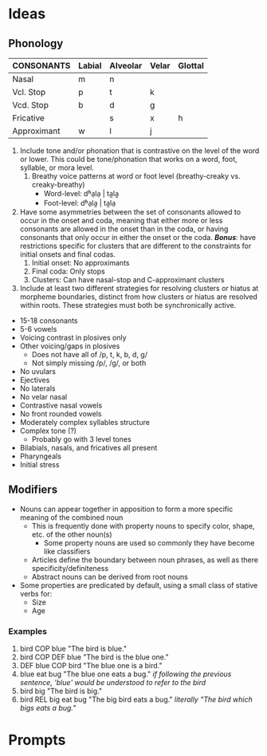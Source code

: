 
# Ideas

## Phonology

| CONSONANTS  | Labial | Alveolar | Velar | Glottal |
| ---         | ---    | ---      | ---   | ---     |
| Nasal       | m      | n        |       |         |
| Vcl. Stop   | p      | t        | k     |         |
| Vcd. Stop   | b      | d        | g     |         |
| Fricative   |        | s        | x     | h       |
| Approximant | w      | l        | j     |         |

1. Include tone and/or phonation that is contrastive on the level of the word or lower. This could be tone/phonation that works on a word, foot, syllable, or mora level.
    1. Breathy voice patterns at word or foot level (breathy-creaky vs. creaky-breathy)
        - Word-level: dʱa̤la̤ | ta̰la̰
        - Foot-level: dʱa̤la̰ | ta̰la̤
2. Have some asymmetries between the set of consonants allowed to occur in the onset and coda, meaning that either more or less consonants are allowed in the onset than in the coda, or having consonants that only occur in either the onset or the coda. ***Bonus***: have restrictions specific for clusters that are different to the constraints for initial onsets and final codas.
    1. Initial onset: No approximants
    1. Final coda: Only stops
    1. Clusters: Can have nasal-stop and C-approximant clusters
3. Include at least two different strategies for resolving clusters or hiatus at morpheme boundaries, distinct from how clusters or hiatus are resolved within roots. These strategies must both be synchronically active.

- 15-18 consonants
- 5-6 vowels
- Voicing contrast in plosives only
- Other voicing/gaps in plosives
    - Does not have all of /p, t, k, b, d, g/
    - Not simply missing /p/, /g/, or both
- No uvulars
- Ejectives
- No laterals
- No velar nasal
- Contrastive nasal vowels
- No front rounded vowels
- Moderately complex syllables structure
- Complex tone (?)
    - Probably go with 3 level tones
- Bilabials, nasals, and fricatives all present
- Pharyngeals
- Initial stress

## Modifiers

- Nouns can appear together in apposition to form a more specific meaning of the combined noun
    - This is frequently done with property nouns to specify color, shape, etc. of the other noun(s)
        - Some property nouns are used so commonly they have become like classifiers
    - Articles define the boundary between noun phrases, as well as there specificity/definiteness
    - Abstract nouns can be derived from root nouns
- Some properties are predicated by default, using a small class of stative verbs for:
    - Size
    - Age

### Examples

1. bird COP blue "The bird is blue."
1. bird COP DEF blue "The bird is the blue one."
1. DEF blue COP bird "The blue one is a bird."
1. blue eat bug "The blue one eats a bug." *if following the previous sentence, 'blue' would be understood to refer to the bird*
1. bird big "The bird is big."
1. bird REL big eat bug "The big bird eats a bug." *literally "The bird which bigs eats a bug."*

# Prompts

[^1]: Include tone and/or phonation that is contrastive on the level of the word or lower. This could be tone/phonation that works on a word, foot, syllable, or mora level.
[^2]: Have some asymmetries between the set of consonants allowed to occur in the onset and coda, meaning that either more or less consonants are allowed in the onset than in the coda, or having consonants that only occur in either the onset or the coda. ***Bonus***: have restrictions specific for clusters that are different to the constraints for initial onsets and final codas.
[^3]: Include at least two different strategies for resolving clusters or hiatus at morpheme boundaries, distinct from how clusters or hiatus are resolved within roots. These strategies must both be synchronically active.
[^4]: Have a closed or near-closed set of words within a broader class (nouns, adjectives, verbs, demonstratives, numerals, etc) that take more and/or unique inflectional morphology. Morphology here could be stem alternations (gradation/consonant mutation/apophony), or tone changes, not necessarily affixes. How small this set of words is isn’t really important, as long as it does not constitute a majority of a given class. – ***Bonus***: do this with more than one class.
[^5]: Have more than one morpheme that are complete homophones with at least one other, but appear in different contexts. This does not have to be an affix or alternation, and could be two or more grammatical morphemes that are simply homophones with each other.
[^6]: Create at least two dialects, each of which differs from the main language in at least three grammatical or phonological features. These features need not be the same across dialects, but each dialect should have at least three clear distinguishing features from the main language. These dialects can be as distinct or similar to the main language, as long as they are still intelligible. Denote throughout your description where the dialects differ from the main language. – ***Bonus***: create one or more sociolects/registers (as opposed to a geographically distinct dialect).
[^7]: Translate 5x 5MOYD (Just Used 5 Minutes of Your Day) or Conlang Syntax Test Cases sentences.
